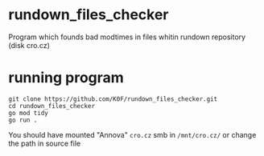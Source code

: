# rundown_files_checker
Program which founds bad modtimes in files whitin rundown repository (disk cro.cz)


# running program

```
git clone https://github.com/K0F/rundown_files_checker.git
cd rundown_files_checker
go mod tidy
go run .
```

You should have mounted "Annova" `cro.cz` smb in `/mnt/cro.cz/` or change the path in source file

